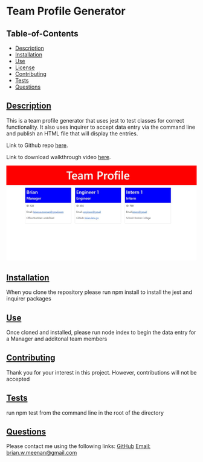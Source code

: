 # Team Profile Generator
  
   
  
  ## Table-of-Contents

  * [Description](#description)
  * [Installation](#installation)
  * [Use](#use)
  * [License](#license)
  * [Contributing](#contributing)
  * [Tests](#tests)
  * [Questions](#contact)
  
  ## [Description](#table-of-contents)
  This is a team profile generator that uses jest to test classes for correct functionality. It also uses inquirer to accept data entry via the command line and publish an HTML file that will display the entries.

  Link to Github repo [here](https://github.com/Brian-Lets-Go/team-profile-generator).

  Link to download walkthrough video [here](https://drive.google.com/file/d/1mpqPg-cdzNb8rEWZ_ktQPrUgURuqaSnY/view).

  ![Screenshot of Output](screenshot.JPG)

  ## [Installation](#table-of-contents)
  When you clone the repository please run npm install to install the jest and inquirer packages

  ## [Use](#table-of-contents)
  Once cloned and installed, please run node index to begin the data entry for a Manager and additonal team members
  
   

  ## [Contributing](#table-of-contents)
  
  Thank you for your interest in this project. However, contributions will not be accepted
    
  
  ## [Tests](#table-of-contents)
  run npm test from the command line in the root of the directory
  
  ## [Questions](#table-of-contents)
  Please contact me using the following links:
  [GitHub](https://github.com/brian-lets-go)
  [Email: brian.w.meenan@gmail.com](mailto:brian.w.meenan@gmail.com)
